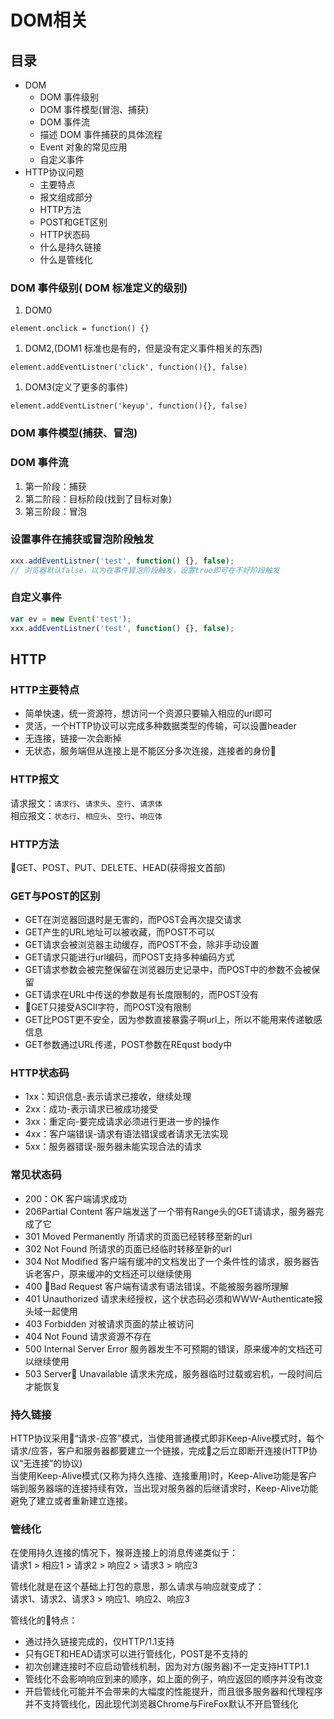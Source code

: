 # DOM相关

## 目录
- DOM
  - DOM 事件级别
  - DOM 事件模型(冒泡、捕获)
  - DOM 事件流
  - 描述 DOM 事件捕获的具体流程
  - Event 对象的常见应用
  - 自定义事件
- HTTP协议问题
  - 主要特点
  - 报文组成部分
  - HTTP方法
  - POST和GET区别
  - HTTP状态码
  - 什么是持久链接
  - 什么是管线化

### DOM 事件级别( DOM 标准定义的级别)
1. DOM0
```
element.onclick = function() {}
```

1. DOM2,(DOM1 标准也是有的，但是没有定义事件相关的东西)
```
element.addEventListner('click', function(){}, false)
```

1. DOM3(定义了更多的事件)
```
element.addEventListner('keyup', function(){}, false)
```

### DOM 事件模型(捕获、冒泡)

### DOM 事件流
1. 第一阶段：捕获
1. 第二阶段：目标阶段(找到了目标对象)
1. 第三阶段：冒泡

### 设置事件在捕获或冒泡阶段触发
```js
xxx.addEventListner('test', function() {}, false);
// 浏览器默认false，以为在事件冒泡阶段触发，设置true即可在不好阶段触发
```

### 自定义事件
```js
var ev = new Event('test');
xxx.addEventListner('test', function() {}, false);

```

## HTTP
### HTTP主要特点
- 简单快速，统一资源符，想访问一个资源只要输入相应的uri即可
- 灵活，一个HTTP协议可以完成多种数据类型的传输，可以设置header
- 无连接，链接一次会断掉
- 无状态，服务端但从连接上是不能区分多次连接，连接者的身份

### HTTP报文
请求报文：`请求行`、`请求头`、`空行`、`请求体`  
相应报文：`状态行`、`相应头`、`空行`、`响应体`  

### HTTP方法
GET、POST、PUT、DELETE、HEAD(获得报文首部)

### GET与POST的区别
- GET在浏览器回退时是无害的，而POST会再次提交请求
- GET产生的URL地址可以被收藏，而POST不可以
- GET请求会被浏览器主动缓存，而POST不会，除非手动设置
- GET请求只能进行url编码，而POST支持多种编码方式
- GET请求参数会被完整保留在浏览器历史记录中，而POST中的参数不会被保留
- GET请求在URL中传送的参数是有长度限制的，而POST没有
- GET只接受ASCII字符，而POST没有限制
- GET比POST更不安全，因为参数直接暴露子啊url上，所以不能用来传递敏感信息
- GET参数通过URL传递，POST参数在REqust body中

### HTTP状态码
- 1xx：知识信息-表示请求已接收，继续处理
- 2xx：成功-表示请求已被成功接受
- 3xx：重定向-要完成请求必须进行更进一步的操作
- 4xx：客户端错误-请求有语法错误或者请求无法实现
- 5xx：服务器错误-服务器未能实现合法的请求

### 常见状态码
- 200：OK 客户端请求成功
- 206Partial Content 客户端发送了一个带有Range头的GET请请求，服务器完成了它
- 301 Moved Permanently 所请求的页面已经转移至新的url
- 302 Not Found 所请求的页面已经临时转移至新的url
- 304 Not Modified 客户端有缓冲的文档发出了一个条件性的请求，服务器告诉老客户，原来缓冲的文档还可以继续使用
- 400 Bad Request 客户端有请求有语法错误，不能被服务器所理解
- 401 Unauthorized 请求未经授权，这个状态码必须和WWW-Authenticate报头域一起使用
- 403 Forbidden 对被请求页面的禁止被访问
- 404 Not Found 请求资源不存在
- 500 Internal Server Error 服务器发生不可预期的错误，原来缓冲的文档还可以继续使用
- 503 Server Unavailable 请求未完成，服务器临时过载或宕机，一段时间后才能恢复

### 持久链接
HTTP协议采用“请求-应答”模式，当使用普通模式即非Keep-Alive模式时，每个请求/应答，客户和服务器都要建立一个链接，完成之后立即断开连接(HTTP协议“无连接”的协议)  
当使用Keep-Alive模式(又称为持久连接、连接重用)时，Keep-Alive功能是客户端到服务器端的连接持续有效，当出现对服务器的后继请求时，Keep-Alive功能避免了建立或者重新建立连接。  

### 管线化
在使用持久连接的情况下，猴哥连接上的消息传递类似于：  
请求1 > 相应1 > 请求2 > 响应2 > 请求3 > 响应3

管线化就是在这个基础上打包的意思，那么请求与响应就变成了：  
请求1、请求2、请求3 > 响应1、响应2、响应3

管线化的特点：
- 通过持久链接完成的，仅HTTP/1.1支持
- 只有GET和HEAD请求可以进行管线化，POST是不支持的
- 初次创建连接时不应启动管线机制，因为对方(服务器)不一定支持HTTP1.1
- 管线化不会影响响应到来的顺序，如上面的例子，响应返回的顺序并没有改变
- 开启管线化可能并不会带来的大幅度的性能提升，而且很多服务器和代理程序并不支持管线化，因此现代浏览器Chrome与FireFox默认不开启管线化
